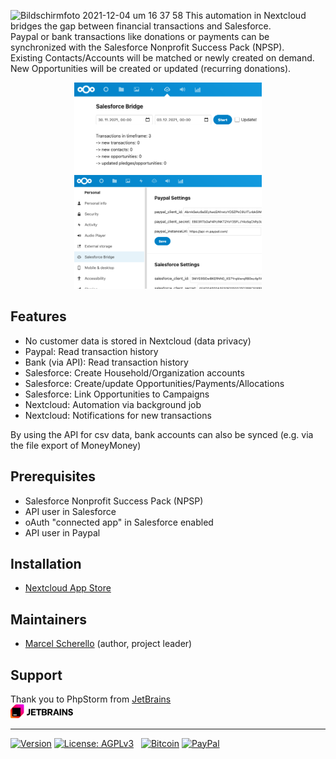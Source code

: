 ![Bildschirmfoto 2021-12-04 um 16 37 58](https://user-images.githubusercontent.com/13385119/144723412-df0b2d76-2c2d-483f-ba77-14527fc80683.png)
This automation in Nextcloud bridges the gap between financial transactions and Salesforce.<br>
Paypal or bank transactions like donations or payments can be synchronized with the Salesforce Nonprofit Success Pack (NPSP).<br>
Existing Contacts/Accounts will be matched or newly created on demand.<br>
New Opportunities will be created or updated (recurring donations).<br>

<p align="center">
<img src="https://raw.githubusercontent.com/Rello/sfbridge/master/screenshots/app2.png" alt="Main" width="300" title="SFBridge">
<img src="https://raw.githubusercontent.com/Rello/sfbridge/master/screenshots/settings2.png" alt="Main" width="300" title="SFBridge">
</p>

## Features
- No customer data is stored in Nextcloud (data privacy)
- Paypal: Read transaction history
- Bank (via API): Read transaction history
- Salesforce: Create Household/Organization accounts
- Salesforce: Create/update Opportunities/Payments/Allocations
- Salesforce: Link Opportunities to Campaigns
- Nextcloud: Automation via background job
- Nextcloud: Notifications for new transactions

By using the API for csv data, bank accounts can also be synced (e.g. via the file export of MoneyMoney)

## Prerequisites
- Salesforce Nonprofit Success Pack (NPSP)
- API user in Salesforce
- oAuth "connected app" in Salesforce enabled
- API user in Paypal

## Installation
- [Nextcloud App Store](https://apps.nextcloud.com/apps/sfbridge)

## Maintainers
- [Marcel Scherello](https://github.com/rello) (author, project leader)

## Support
Thank you to PhpStorm from [JetBrains](https://www.jetbrains.com/?from=AudioPlayerforNextcloudandownCloud) <br>
<img src="https://raw.githubusercontent.com/rello/analytics/master/screenshots/jetbrains.svg" alt="Main" width="100" title="Salesforce Bridge">

---
[![Version](https://img.shields.io/github/release/rello/sfbridge.svg)](https://github.com/rello/sfbridge/blob/master/CHANGELOG.md)&#160;[![License: AGPLv3](https://img.shields.io/badge/license-AGPLv3-blue.svg)](http://www.gnu.org/licenses/agpl-3.0)&#160;&#160;&#160;[![Bitcoin](https://img.shields.io/badge/donate-Bitcoin-blue.svg)](https://github.com/rello/audioplayer/wiki/donate)&#160;[![PayPal](https://img.shields.io/badge/donate-PayPal-blue.svg)](https://github.com/rello/audioplayer/wiki/donate)
